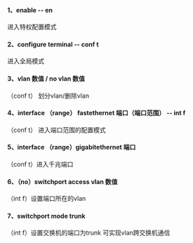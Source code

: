 #### 1、enable -- en
进入特权配置模式
#### 2、configure terminal -- conf t
进入全局模式
#### 3、vlan 数值 / no vlan 数值
（conf t） 划分vlan/删除vlan
#### 4、interface （range） fastethernet 端口（端口范围） -- int f 
（conf t） 进入端口范围的配置模式
#### 5、interface （range）gigabitethernet 端口 
（conf t）进入千兆端口
#### 6、（no）switchport access vlan 数值 
（int f）设置端口所在的vlan 
#### 7、switchport mode trunk
（int f）设置交换机的端口为trunk 可实现vlan跨交换机通信
#### 